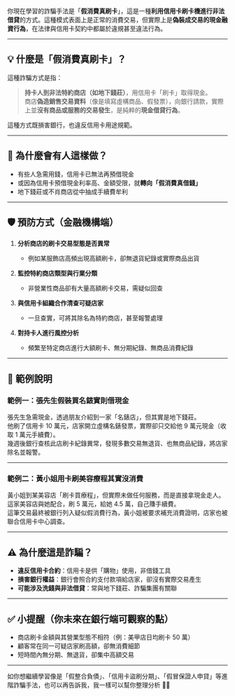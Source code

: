 你現在學習的詐騙手法是「**假消費真刷卡**」，這是一種**利用信用卡刷卡機進行非法借貸**的方式。這種模式表面上是正常的消費交易，但實際上是**偽裝成交易的現金融資行為**，在法律與信用卡契約中都屬於違規甚至違法行為。

---

## 💡 什麼是「假消費真刷卡」？

這種詐騙方式是指：

> **持卡人到非法特約商店（如地下錢莊）**，用信用卡「刷卡」取得現金。  
> 商店**偽造銷售交易資料**（像是填寫虛構商品、假發票），向銀行請款，實際上並**沒有商品或服務的交易發生**，是純粹的**現金借貸行為**。

這種方式既損害銀行，也違反信用卡用途規範。

---

## 🧠 為什麼會有人這樣做？

- 有些人急需用錢，信用卡已無法再預借現金
- 或因為信用卡預借現金利率高、金額受限，就**轉向「假消費真借錢」**
- 地下錢莊或不肖商店從中抽成手續費牟利

---

## 🛡️ 預防方式（金融機構端）

1. **分析商店的刷卡交易型態是否異常**
   - 例如某服飾店高頻出現高額刷卡，卻無退貨紀錄或實際商品出貨

2. **監控特約商店類型與行業分類**
   - 非營業性商品卻有大量高額刷卡交易，需疑似回查

3. **與信用卡組織合作清查可疑店家**
   - 一旦查實，可將其除名為特約商店，甚至報警處理

4. **對持卡人進行風控分析**
   - 頻繁至特定商店進行大額刷卡、無分期紀錄、無商品消費紀錄

---

## 📄 範例說明

### 範例一：張先生假裝買名錶實則借現金

張先生急需現金，透過朋友介紹到一家「名錶店」，但其實是地下錢莊。  
他刷了信用卡 10 萬元，店家開立虛構名錶發票，實際卻只交給他 9 萬元現金（收取 1 萬元手續費）。  
幾週後銀行查核此店刷卡紀錄異常，發現多數交易無退貨、也無商品紀錄，將店家除名並報警。

---

### 範例二：黃小姐用卡刷美容療程其實沒消費

黃小姐到某美容店「刷卡買療程」，但實際未做任何服務，而是直接拿現金走人。  
這家美容店與她配合，刷 5 萬元，給她 4.5 萬，自己賺手續費。  
這筆交易最終被銀行列入疑似假消費行為，黃小姐被要求補充消費證明，店家也被聯合信用卡中心調查。

---

## ⚠️ 為什麼這是詐騙？

- **違反信用卡合約**：信用卡是供「購物」使用，非借錢工具
- **損害銀行權益**：銀行會照合約支付款項給店家，卻沒有實際交易產生
- **可能涉及洗錢與非法借貸**：常與地下錢莊、詐騙集團有關聯

---

## ✅ 小提醒（你未來在銀行端可觀察的點）

- 商店刷卡金額與其營業型態不相符（例：美甲店日均刷卡 50 萬）
- 顧客常在同一可疑店家刷高額，卻無消費細節
- 短時間內無分期、無退貨，卻集中高額交易

---

如你想繼續學習像是「假整合負債」、「信用卡盜刷分期」、「假冒保證人申貸」等進階詐騙手法，也可以再告訴我，我一樣可以幫你整理分析 💼📘
